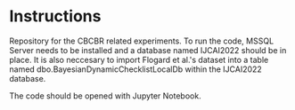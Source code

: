 # Instructions
Repository for the CBCBR related experiments. To run the code, MSSQL Server needs to be installed and a database named IJCAI2022 should be in place. It is also neccesary to import Flogard et al.'s dataset into a table named dbo.BayesianDynamicChecklistLocalDb within the IJCAI2022 database. 

The code should be opened with Jupyter Notebook.
